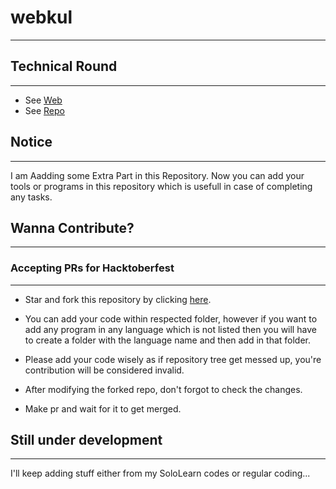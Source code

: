 # webkul

<hr>

## Technical Round

<hr>

- See [Web](https://Mr-vabs.github.io/webkul/index.html)
- See [Repo](https://github.com/Mr-vabs/webkul)

## Notice

<hr>

I am Aadding some Extra Part in this Repository. Now you can add your tools or programs in this repository which is usefull in case of completing any tasks.

## Wanna Contribute? 

<hr>

### Accepting PRs for Hacktoberfest

<hr>

- Star and fork this repository by clicking [here](https://github.com/Kaur-mahar/Programming-Patterns---Webkul/fork).

- You can add your code within respected folder, however if you want to add any program in any language which is not listed then you will have to create a folder with the language name and then add in that folder.

- Please add your code wisely as if repository tree get messed up, you're contribution will be considered invalid.

- After modifying the forked repo, don't forgot to check the changes.

- Make pr and wait for it to get merged.

## Still under development 

<hr>

I'll keep adding stuff either from my SoloLearn codes or regular coding...
